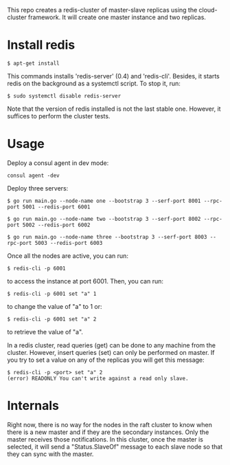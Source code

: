 This repo creates a redis-cluster of master-slave replicas using the cloud-cluster framework. It will create one master instance and two replicas.

# Install redis

```
$ apt-get install
```

This commands installs 'redis-server' (0.4) and 'redis-cli'. Besides, it starts redis on the background as a systemctl script. To stop it, run:

```
$ sudo systemctl disable redis-server
```

Note that the version of redis installed is not the last stable one. However, it suffices to perform the cluster tests.

# Usage

Deploy a consul agent in dev mode:

```
consul agent -dev
```

Deploy three servers:

```
$ go run main.go --node-name one --bootstrap 3 --serf-port 8001 --rpc-port 5001 --redis-port 6001

$ go run main.go --node-name two --bootstrap 3 --serf-port 8002 --rpc-port 5002 --redis-port 6002

$ go run main.go --node-name three --bootstrap 3 --serf-port 8003 --rpc-port 5003 --redis-port 6003
```

Once all the nodes are active, you can run:

```
$ redis-cli -p 6001
```

to access the instance at port 6001. Then, you can run:

```
$ redis-cli -p 6001 set "a" 1
```

to change the value of "a" to 1 or:

```
$ redis-cli -p 6001 set "a" 2
```

to retrieve the value of "a".

In a redis cluster, read queries (get) can be done to any machine from the cluster. However, insert queries (set) can only be performed on master. If you try to set a value on any of the replicas you will get this message:

```
$ redis-cli -p <port> set "a" 2
(error) READONLY You can't write against a read only slave. 
```

# Internals

Right now, there is no way for the nodes in the raft cluster to know when there is a new master and if they are the secondary instances. Only the master receives those notifications. In this cluster, once the master is selected, it will send a "Status.SlaveOf" message to each slave node so that they can sync with the master.

